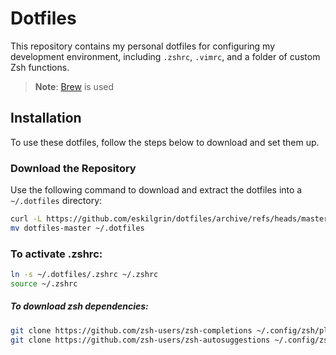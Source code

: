 # Dotfiles

This repository contains my personal dotfiles for configuring my development environment, including `.zshrc`, `.vimrc`, and a folder of custom Zsh functions.

> **Note**: [Brew](https://brew.sh/) is used

## Installation

To use these dotfiles, follow the steps below to download and set them up.

### Download the Repository

Use the following command to download and extract the dotfiles into a `~/.dotfiles` directory:

```bash
curl -L https://github.com/eskilgrin/dotfiles/archive/refs/heads/master.tar.gz | tar -xz
mv dotfiles-master ~/.dotfiles
```


### To activate .zshrc:
```bash
ln -s ~/.dotfiles/.zshrc ~/.zshrc
source ~/.zshrc
```

##### To download zsh dependencies:
```bash
git clone https://github.com/zsh-users/zsh-completions ~/.config/zsh/plugins/zsh-completions
git clone https://github.com/zsh-users/zsh-autosuggestions ~/.config/zsh/plugins/zsh-autosuggestions
